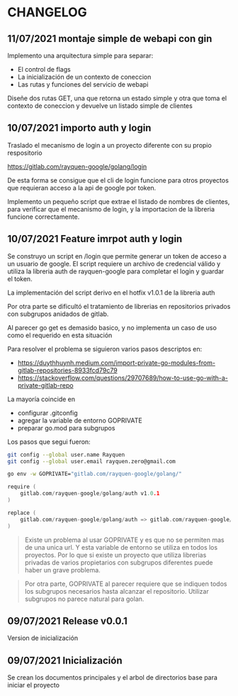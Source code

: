 # CHANGELOG

## 11/07/2021 montaje simple de webapi con gin

Implemento una arquitectura simple para separar:

- El control de flags
- La inicialización de un contexto de coneccion
- Las rutas y funciones del servicio de webapi

Diseñe dos rutas GET, una que retorna un estado simple y otra que toma el contexto de coneccion y devuelve un listado simple de clientes

## 10/07/2021 importo auth y login

Traslado el mecanismo de login a un proyecto diferente con su propio respositorio

https://gitlab.com/rayquen-google/golang/login

De esta forma se consigue que el cli de login funcione para otros proyectos que requieran acceso a la api de google por token.

Implemento un pequeño script que extrae el listado de nombres de clientes, para verificar que el mecanismo de login, y la importacion de la libreria funcione correctamente.

## 10/07/2021 Feature imrpot auth y login

Se construyo un script en /login que permite generar un token de acceso a un usuario de google. El script requiere un archivo de credencial válido y utiliza la libreria auth de rayquen-google para completar el login y guardar el token.

La implementación del script derivo en el hotfix v1.0.1 de la libreria auth

Por otra parte se dificultó el tratamiento de librerias en repositorios privados con subgrupos anidados de gitlab.

Al parecer go get es demasido basico, y no implementa un caso de uso como el requerido en esta situación

Para resolver el problema se siguieron varios pasos descriptos en:

- https://duythhuynh.medium.com/import-private-go-modules-from-gitlab-repositories-8933fcd79c79
- https://stackoverflow.com/questions/29707689/how-to-use-go-with-a-private-gitlab-repo

La mayoría coincide en

- configurar .gitconfig
- agregar la variable de entorno GOPRIVATE
- preparar go.mod para subgrupos

Los pasos que segui fueron:

```bash
git config --global user.name Rayquen
git config --global user.email rayquen.zero@gmail.com
```

```bash
go env -w GOPRIVATE="gitlab.com/rayquen-google/golang/"
```

```go
require ( 
    gitlab.com/rayquen-google/golang/auth v1.0.1
)

replace (
    gitlab.com/rayquen-google/golang/auth => gitlab.com/rayquen-google/golang/auth.git v1.0.1
)
```

> Existe un problema al usar GOPRIVATE y es que no se permiten mas de una unica url. Y esta variable de entorno se utiliza en todos los proyectos. Por lo que si existe un proyecto que utiliza librerias privadas de varios propietarios con subgrupos diferentes puede haber un grave problema.

> Por otra parte, GOPRIVATE al parecer requiere que se indiquen todos los subgrupos necesarios hasta alcanzar el repositorio. Utilizar subgrupos no parece natural para golan.

## 09/07/2021 Release v0.0.1

Version de inicialización

## 09/07/2021 Inicialización

Se crean los documentos principales y el arbol de directorios base para iniciar el proyecto
